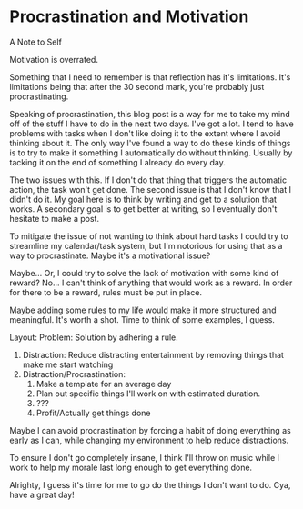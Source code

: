 # Procrastination and Motivation

A Note to Self

Motivation is overrated.

Something that I need to remember is that reflection has it's limitations. It's limitations being that after the 30 second mark, you're probably just procrastinating.

Speaking of procrastination, this blog post is a way for me to take my mind off of the stuff I have to do in the next two days. I've got a lot. I tend to have problems with tasks when I don't like doing it to the extent where I avoid thinking about it. The only way I've found a way to do these kinds of things is to try to make it something I automatically do without thinking. Usually by tacking it on the end of something I already do every day.

The two issues with this. If I don't do that thing that triggers the automatic action, the task won't get done. The second issue is that I don't know that I didn't do it.
My goal here is to think by writing and get to a solution that works. A secondary goal is to get better at writing, so I eventually don't hesitate to make a post.

To mitigate the issue of not wanting to think about hard tasks I could try to streamline my calendar/task system, but I'm notorious for using that as a way to procrastinate. Maybe it's a motivational issue?

Maybe... Or, I could try to solve the lack of motivation with some kind of reward? No... I can't think of anything that would work as a reward. In order for there to be a reward, rules must be put in place.

Maybe adding some rules to my life would make it more structured and meaningful. It's worth a shot. Time to think of some examples, I guess.

Layout: Problem: Solution by adhering a rule.

1. Distraction: Reduce distracting entertainment by removing things that make me start watching
1. Distraction/Procrastination:
	1. Make a template for an average day
	1. Plan out specific things I'll work on with estimated duration.
	1. ???
	1. Profit/Actually get things done

Maybe I can avoid procrastination by forcing a habit of doing everything as early as I can, while changing my environment to help reduce distractions.

To ensure I don't go completely insane, I think I'll throw on music while I work to help my morale last long enough to get everything done.

Alrighty, I guess it's time for me to go do the things I don't want to do. Cya, have a great day!
